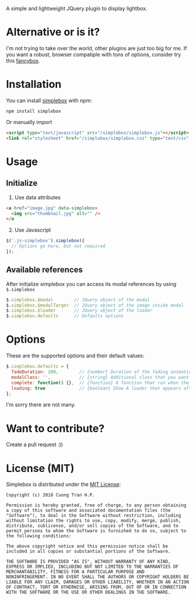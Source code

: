 A simple and lightweight JQuery plugin to display lightbox.

# Alternative or is it?

I'm not trying to take over the world, other plugins are just too big for me. If you want a robust, browser compatiple with tons of options, consider try this [fancybox](https://github.com/fancyapps/fancybox).

# Installation

You can install [simplebox](https://www.npmjs.com/package/simplebox) with npm:
```
npm install simplebox
```

Or manually import

```html
<script type="text/javascript" src="/simplebox/simplebox.js"></script>
<link rel="stylesheet" href="/simplebox/simplebox.css" type="text/css" />
```

# Usage

## Initialize

1. Use data attributes
```html
<a href="image.jpg" data-simplebox>
  <img src="thumbnail.jpg" alt="" />
</a
```

2. Use Javascript
```js
$('.js-simplebox').simplebox({
  // Options go here, but not required
});
```

## Available references

After initialize simplebox you can access its modal references by using `$.simplebox`

```js
$.simplebox.$modal        // JQuery object of the modal
$.simplebox.$modalTarget  // JQuery object of the image inside modal
$.simplebox.$loader       // JQuery object of the loader
$.simplebox.defaults      // Defaults options
```
# Options

These are the supported options and their default values:

```js
$.simplebox.defaults = {
  fadeDuration: 200,        // {number} Duration of the fading animation of the modal
  modalClass: '',           // {string} Additional class that you want for the modal
  complete: function() {},  // {function} A function that run when the animation of the open complete
  loading: true             // {boolean} Show A loader that appears after modal showed up and before image loaded
};
```
I'm sorry there are not many. 

# Want to contribute? 

Create a pull request :))

# License (MIT)

Simplebox is distributed under the [MIT License](http://opensource.org/licenses/mit-license.php):

    Copyright (c) 2018 Cuong Tran H.P.

    Permission is hereby granted, free of charge, to any person obtaining
    a copy of this software and associated documentation files (the
    "Software"), to deal in the Software without restriction, including
    without limitation the rights to use, copy, modify, merge, publish,
    distribute, sublicense, and/or sell copies of the Software, and to
    permit persons to whom the Software is furnished to do so, subject to
    the following conditions:

    The above copyright notice and this permission notice shall be
    included in all copies or substantial portions of the Software.

    THE SOFTWARE IS PROVIDED "AS IS", WITHOUT WARRANTY OF ANY KIND,
    EXPRESS OR IMPLIED, INCLUDING BUT NOT LIMITED TO THE WARRANTIES OF
    MERCHANTABILITY, FITNESS FOR A PARTICULAR PURPOSE AND
    NONINFRINGEMENT. IN NO EVENT SHALL THE AUTHORS OR COPYRIGHT HOLDERS BE
    LIABLE FOR ANY CLAIM, DAMAGES OR OTHER LIABILITY, WHETHER IN AN ACTION
    OF CONTRACT, TORT OR OTHERWISE, ARISING FROM, OUT OF OR IN CONNECTION
    WITH THE SOFTWARE OR THE USE OR OTHER DEALINGS IN THE SOFTWARE.
